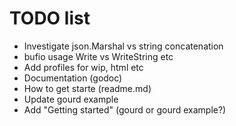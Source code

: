 # TODO list

* Investigate json.Marshal vs string concatenation
* bufio usage Write vs WriteString etc
* Add profiles for wip, html etc
* Documentation (godoc)
* How to get starte (readme.md)
* Update gourd example
* Add "Getting started" (gourd or gourd example?)

